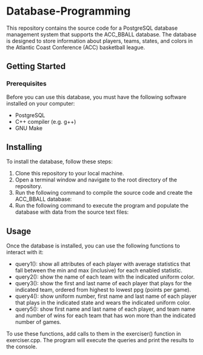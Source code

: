 # Database-Programming
This repository contains the source code for a PostgreSQL database management system that supports the ACC_BBALL database. The database is designed to store information about players, teams, states, and colors in the Atlantic Coast Conference (ACC) basketball league.

## Getting Started
### Prerequisites
Before you can use this database, you must have the following software installed on your computer:
* PostgreSQL
* C++ compiler (e.g. g++)
* GNU Make

## Installing
To install the database, follow these steps:
1. Clone this repository to your local machine.
2. Open a terminal window and navigate to the root directory of the repository.
3. Run the following command to compile the source code and create the ACC_BBALL database:
4. Run the following command to execute the program and populate the database with data from the source text files:

## Usage
Once the database is installed, you can use the following functions to interact with it:

* query1(): show all attributes of each player with average statistics that fall between the min and max (inclusive) for each enabled statistic.
* query2(): show the name of each team with the indicated uniform color.
* query3(): show the first and last name of each player that plays for the indicated team, ordered from highest to lowest ppg (points per game).
* query4(): show uniform number, first name and last name of each player that plays in the indicated state and wears the indicated uniform color.
* query5(): show first name and last name of each player, and team name and number of wins for each team that has won more than the indicated number of games.

To use these functions, add calls to them in the exerciser() function in exerciser.cpp. The program will execute the queries and print the results to the console.

